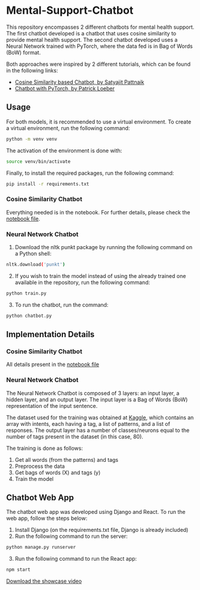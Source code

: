 # Mental-Support-Chatbot

This repository encompasses 2 different chatbots for mental health support. The first chatbot developed is a chatbot that uses cosine similarity to provide mental health support. The second chatbot developed uses a Neural Network trained with PyTorch, where the data fed is in Bag of Words (BoW) format.

Both approaches were inspired by 2 different tutorials, which can be found in the following links:

- [Cosine Similarity based Chatbot, by Satyajit Pattnaik](https://www.youtube.com/watch?v=EPzqKkjcnro&pp=ygUZY29zaW5lIHNpbWlsYXJpdHkgY2hhdGJvdA%3D%3D)
- [Chatbot with PyTorch, by Patrick Loeber](https://www.youtube.com/watch?v=RpWeNzfSUHw)

## Usage

For both models, it is recommended to use a virtual environment. To create a virtual environment, run the following command:

```bash
python -m venv venv
```

The activation of the environment is done with:

```bash
source venv/bin/activate
```

Finally, to install the required packages, run the following command:

```bash
pip install -r requirements.txt
```

### Cosine Similarity Chatbot
Everything needed is in the notebook. For further details, please check the [notebook file](cosine_similarity/notebook.ipynb).

### Neural Network Chatbot

1. Download the nltk punkt package by running the following command on a Python shell:

```bash
nltk.download('punkt')
```

2. If you wish to train the model instead of using the already trained one available in the repository, run the following command:

```bash
python train.py
```

3. To run the chatbot, run the command:

```bash
python chatbot.py
```

## Implementation Details

### Cosine Similarity Chatbot

All details present in the [notebook file](cosine_similarity/notebook.ipynb)

### Neural Network Chatbot

The Neural Network Chatbot is composed of 3 layers: an input layer, a hidden layer, and an output layer. The input layer is a Bag of Words (BoW) representation of the input sentence.

The dataset used for the training was obtained at [Kaggle](https://www.kaggle.com/datasets/jiscecseaiml/mental-health-dataset), which contains an array with intents, each having a tag, a list of patterns, and a list of responses. The output layer has a number of classes/neurons equal to the number of tags present in the dataset (in this case, 80).

The training is done as follows:

1. Get all words (from the patterns) and tags
2. Preprocess the data
3. Get bags of words (X) and tags (y)
4. Train the model

## Chatbot Web App

The chatbot web app was developed using Django and React. To run the web app, follow the steps below:

1. Install Django (on the requirements.txt file, Django is already included)
2. Run the following command to run the server:

```bash
python manage.py runserver
```
3. Run the following command to run the React app:

```bash
npm start
```


[Download the showcase video](web_app.mp4)

